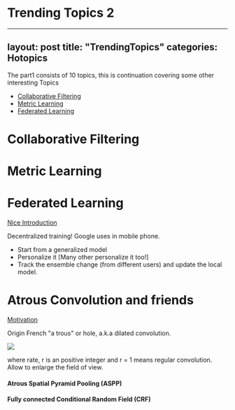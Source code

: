 # Trending Topics 2

---
layout: post
title: "TrendingTopics"
categories: Hotopics
---

The part1 consists of 10 topics, this is continuation covering some other interesting Topics

- [Collaborative Filtering](#collaborative-filtering)
- [Metric Learning](#metric-learning)
- [Federated Learning](#federated-learning)
# Collaborative Filtering

# Metric Learning


# Federated Learning
[Nice Introduction](https://ai.googleblog.com/2017/04/federated-learning-collaborative.html)

Decentralized training! Google uses in mobile phone.

- Start from a generalized model
- Personalize it [Many other personalize it too!]
- Track the ensemble change (from different users) and update the local model.

# Atrous Convolution and friends

[Motivation](https://towardsdatascience.com/review-deeplabv1-deeplabv2-atrous-convolution-semantic-segmentation-b51c5fbde92d)

Origin French "a trous" or hole, a.k.a dilated convolution.

<img src="https://latex.codecogs.com/gif.latex?y[i]=\sum__{k=1}^K x[i + r.k]w[k]">

where rate, r is an positive integer and r = 1 means regular convolution. Allow to enlarge the field of view.

#### Atrous Spatial Pyramid Pooling (ASPP)

#### Fully connected Conditional Random Field (CRF)
